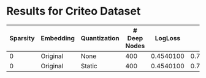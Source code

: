 # Results for Criteo Dataset

| Sparsity  | Embedding | Quantization  | # Deep Nodes  | LogLoss   | AUC       | PRAUC     | RCE   | # Parameters  | Size (MB) | Latency - Forwardpass (ms)    | Time 1 Batch (w)  |
|-----------|-----------|---------------|---------------|-----------|-----------|-----------|-------|---------------|-----------|-------------------------------|-------------------|
| 0         | Original  | None          | 400           | 0.4540100 | 0.7915331 | 0.5750    | 19.38 | 2,780,451     | 11.13     | 0.00225                       | 0.96017           |
| 0         | Original  | Static        | 400           | 0.4540100 | 0.7915331 | 0.5750    | 19.38 | 2,780,451     | 11.138    | 0.00225                       | 0.96017           |